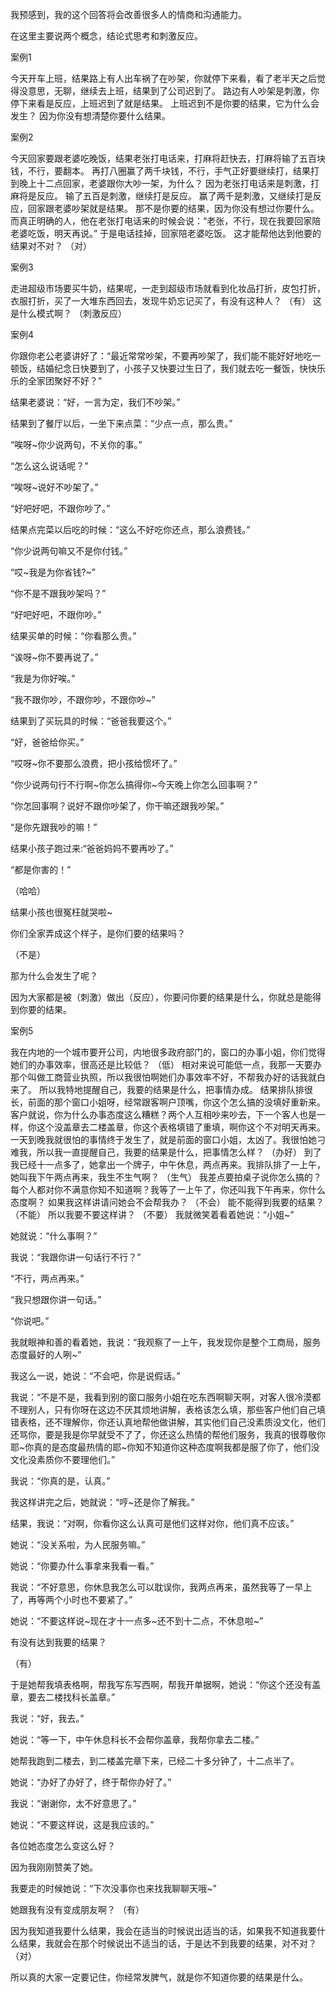 我预感到，我的这个回答将会改善很多人的情商和沟通能力。

在这里主要说两个概念，结论式思考和刺激反应。 

案例1 

今天开车上班，结果路上有人出车祸了在吵架，你就停下来看，看了老半天之后觉得没意思，无聊，继续去上班，结果到了公司迟到了。 
路边有人吵架是刺激，你停下来看是反应，上班迟到了就是结果。 
上班迟到不是你要的结果，它为什么会发生？ 
因为你没有想清楚你要什么结果。 

案例2 

今天回家要跟老婆吃晚饭，结果老张打电话来，打麻将赶快去，打麻将输了五百块钱，不行，要翻本。 
再打八圈赢了两千块钱，不行，手气正好要继续打，结果打到晚上十二点回家，老婆跟你大吵一架，为什么？ 
因为老张打电话来是刺激，打麻将是反应。 
输了五百是刺激，继续打是反应。 
赢了两千是刺激，又继续打是反应，回家跟老婆吵架就是结果。 
那不是你要的结果，因为你没有想过你要什么。 
而真正明确的人，他在老张打电话来的时候会说：“老张，不行，现在我要回家陪老婆吃饭，明天再说。” 
于是电话挂掉，回家陪老婆吃饭。
这才能帮他达到他要的结果对不对？ 
（对）

案例3 

走进超级市场要买牛奶，结果呢，一走到超级市场就看到化妆品打折，皮包打折，衣服打折，买了一大堆东西回去，发现牛奶忘记买了，有没有这种人？ 
（有） 
这是什么模式啊？ 
（刺激反应） 

案例4 

你跟你老公老婆讲好了：“最近常常吵架，不要再吵架了，我们能不能好好地吃一顿饭，结婚纪念日快要到了，小孩子又快要过生日了，我们就去吃一餐饭，快快乐乐的全家团聚好不好？”  

结果老婆说：“好，一言为定，我们不吵架。” 

结果到了餐厅以后，一坐下来点菜：“少点一点，那么贵。” 

“唉呀~你少说两句，不关你的事。” 

“怎么这么说话呢？” 

“唉呀~说好不吵架了。” 

“好吧好吧，不跟你吵了。” 

结果点完菜以后吃的时候：“这么不好吃你还点，那么浪费钱。” 

“你少说两句嘛又不是你付钱。” 

“哎~我是为你省钱?~” 

“你不是不跟我吵架吗？” 

“好吧好吧，不跟你吵。” 

结果买单的时候：“你看那么贵。” 

“诶呀~你不要再说了。” 

“我是为你好唉。” 

“我不跟你吵，不跟你吵，不跟你吵~” 

结果到了买玩具的时候：“爸爸我要这个。” 

“好，爸爸给你买。” 

“哎呀~你不要那么浪费，把小孩给惯坏了。” 

“你少说两句行不行啊~你怎么搞得你~今天晚上你怎么回事啊？” 

“你怎回事啊？说好不跟你吵架了，你干嘛还跟我吵架。” 

“是你先跟我吵的嘛！” 

结果小孩子跑过来:“爸爸妈妈不要再吵了。” 

“都是你害的！” 

（哈哈） 

结果小孩也很冤枉就哭啦~ 

你们全家弄成这个样子，是你们要的结果吗？ 

（不是） 

那为什么会发生了呢？ 

因为大家都是被（刺激）做出（反应），你要问你要的结果是什么，你就总是能得到你要的结果。 

案例5 

我在内地的一个城市要开公司，内地很多政府部门的，窗口的办事小姐，你们觉得她们的办事效率，很高还是比较低？ 
（低） 
相对来说可能低一点，我那一天要办那个叫做工商营业执照，所以我很怕啊她们办事效率不好，不帮我办好的话我就白来了。 
所以我特地提醒自己，我要的结果是什么，把事情办成。 
结果排队排很长，前面的那个窗口小姐呀，经常跟客啊户顶嘴，你这个怎么搞的没填好重新来。 
客户就说，你为什么办事态度这么糟糕？两个人互相吵来吵去，下一个客人也是一样，你这个没盖章去二楼盖章，你这个表格填错了重填，啊你这个不对明天再来。 
一天到晚我就很怕的事情终于发生了，就是前面的窗口小姐，太凶了。我很怕她刁难我，所以我一直提醒自己，我要的结果是什么，把事情怎么样？ 
（办好） 
到了我已经十一点多了，她拿出一个牌子，中午休息，两点再来。我排队排了一上午，她叫我下午两点再来，我生不生气啊？ 
（生气） 
我差点要拍桌子说你怎么搞的？每个人都对你不满意你知不知道啊？我等了一上午了，你还叫我下午再来，你什么态度啊？ 
如果我这样讲请问她会不会帮我办？ 
（不会） 
能不能得到我要的结果？ 
（不能） 
所以我要不要这样讲？ 
（不要） 
我就微笑着看着她说：“小姐~” 

她就说：“什么事啊？” 

我说：“我跟你讲一句话行不行？” 

“不行，两点再来。” 

“我只想跟你讲一句话。” 

“你说吧。” 

我就眼神和善的看着她，我说：“我观察了一上午，我发现你是整个工商局，服务态度最好的人咧~” 

我这么一说，她说：“不会吧，你是说假话。” 

我说：“不是不是，我看到别的窗口服务小姐在吃东西啊聊天啊，对客人很冷漠都不理别人，只有你呀在这边不厌其烦地讲解，表格该怎么填，那些客户他们自己填错表格，还不理解你，你还认真地帮他做讲解，其实他们自己没素质没文化，他们还骂你，要是我是你早就受不了了，你还这么热情的帮他们服务，我真的很尊敬你耶~你真的是态度最热情的耶~你知不知道你这种态度啊我都是服了你了，他们没文化没素质你不要理他们。” 

我说：“你真的是，认真。” 

我这样讲完之后，她就说：“哼~还是你了解我。” 

结果，我说：“对啊，你看你这么认真可是他们这样对你，他们真不应该。” 

她说：“没关系啦，为人民服务嘛。” 

她说：“你要办什么事拿来我看一看。” 

我说：“不好意思，你休息我怎么可以耽误你，我两点再来，虽然我等了一早上了，再等两个小时也不要紧了。” 

她说：“不要这样说~现在才十一点多~还不到十二点，不休息啦~” 

有没有达到我要的结果？ 

（有） 

于是她帮我填表格啊，帮我写东写西啊，帮我开单据啊，她说：“你这个还没有盖章，要去二楼找科长盖章。” 

我说：“好，我去。” 

她说：“等一下，中午休息科长不会帮你盖章，我帮你拿去二楼。” 

她帮我跑到二楼去，到二楼盖完章下来，已经二十多分钟了，十二点半了。 

她说：“办好了办好了，终于帮你办好了。” 

我说：“谢谢你，太不好意思了。” 

她说：“不要这样说，这是我应该的。” 

各位她态度怎么变这么好？ 

因为我刚刚赞美了她。 

我要走的时候她说：“下次没事你也来找我聊聊天哦~”  

她跟我有没有变成朋友啊？ 
（有） 

因为我知道我要什么结果，我会在适当的时候说出适当的话，如果我不知道我要什么结果，我就会在那个时候说出不适当的话，于是达不到我要的结果，对不对？ 
（对） 

所以真的大家一定要记住，你经常发脾气，就是你不知道你要的结果是什么。 
 